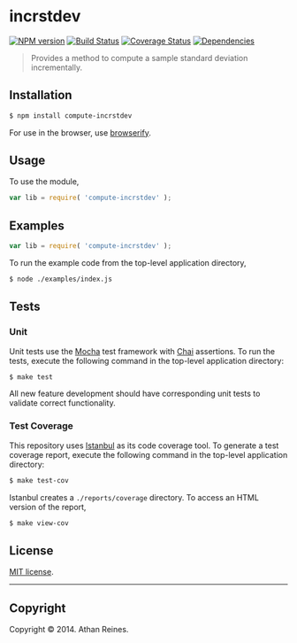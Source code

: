 incrstdev
===
[![NPM version][npm-image]][npm-url] [![Build Status][travis-image]][travis-url] [![Coverage Status][coveralls-image]][coveralls-url] [![Dependencies][dependencies-image]][dependencies-url]

> Provides a method to compute a sample standard deviation incrementally.


## Installation

``` bash
$ npm install compute-incrstdev
```

For use in the browser, use [browserify](https://github.com/substack/node-browserify).


## Usage

To use the module,

``` javascript
var lib = require( 'compute-incrstdev' );
```


## Examples

``` javascript
var lib = require( 'compute-incrstdev' );
```

To run the example code from the top-level application directory,

``` bash
$ node ./examples/index.js
```


## Tests

### Unit

Unit tests use the [Mocha](http://visionmedia.github.io/mocha) test framework with [Chai](http://chaijs.com) assertions. To run the tests, execute the following command in the top-level application directory:

``` bash
$ make test
```

All new feature development should have corresponding unit tests to validate correct functionality.


### Test Coverage

This repository uses [Istanbul](https://github.com/gotwarlost/istanbul) as its code coverage tool. To generate a test coverage report, execute the following command in the top-level application directory:

``` bash
$ make test-cov
```

Istanbul creates a `./reports/coverage` directory. To access an HTML version of the report,

``` bash
$ make view-cov
```


## License

[MIT license](http://opensource.org/licenses/MIT). 


---
## Copyright

Copyright &copy; 2014. Athan Reines.


[npm-image]: http://img.shields.io/npm/v/compute-incrstdev.svg
[npm-url]: https://npmjs.org/package/compute-incrstdev

[travis-image]: http://img.shields.io/travis/compute-io/incrstdev/master.svg
[travis-url]: https://travis-ci.org/compute-io/incrstdev

[coveralls-image]: https://img.shields.io/coveralls/compute-io/incrstdev/master.svg
[coveralls-url]: https://coveralls.io/r/compute-io/incrstdev?branch=master

[dependencies-image]: http://img.shields.io/david/compute-io/incrstdev.svg
[dependencies-url]: https://david-dm.org/compute-io/incrstdev

[dev-dependencies-image]: http://img.shields.io/david/dev/compute-io/incrstdev.svg
[dev-dependencies-url]: https://david-dm.org/dev/compute-io/incrstdev

[github-issues-image]: http://img.shields.io/github/issues/compute-io/incrstdev.svg
[github-issues-url]: https://github.com/compute-io/incrstdev/issues